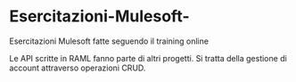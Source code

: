 # Esercitazioni-Mulesoft-
Esercitazioni Mulesoft fatte seguendo il training online 

Le API scritte in RAML fanno parte di altri progetti. Si tratta della gestione di account attraverso operazioni CRUD.
